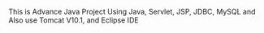 This is Advance Java Project Using Java, Servlet, JSP, JDBC, MySQL and Also use Tomcat V10.1, and Eclipse IDE

